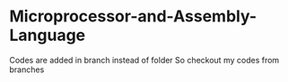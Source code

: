 # Microprocessor-and-Assembly-Language
Codes are added in branch instead of folder
So checkout my codes from branches
